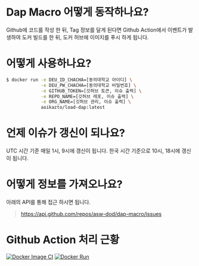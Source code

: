 # Dap Macro 어떻게 동작하나요?

Github에 코드를 작성 한 뒤, Tag 정보를 달게 된다면 Github Action에서 이벤트가 발생하여 도커 빌드를 한 뒤, 도커 허브에 이미지를 푸시 하게 됩니다.

# 어떻게 사용하나요?

```sh
$ docker run -e DEU_ID_CHACHA=[동의대학교 아이디] \
             -e DEU_PW_CHACHA=[동의대학교 비밀번호] \
             -e GITHUB_TOKEN=[깃허브 토큰, 이슈 출력] \
             -e REPO_NAME=[깃허브 레포, 이슈 출력] \
             -e ORG_NAME=[깃허브 관리, 이슈 출력] \
             aoikazto/load-dap:latest
```

# 언제 이슈가 갱신이 되나요?

UTC 시간 기준 매일 1시, 9시에 갱신이 됩니다. 한국 시간 기준으로 10시, 18시에 갱신이 됩니다.

# 어떻게 정보를 가져오나요?

아래의 API를 통해 접근 하시면 됩니다.
> https://api.github.com/repos/asw-dod/dap-macro/issues


# Github Action 처리 근황

[![Docker Image CI](https://github.com/asw-dod/dap-macro/actions/workflows/docker-image.yml/badge.svg)](https://github.com/asw-dod/dap-macro/actions/workflows/docker-image.yml) [![Docker Run](https://github.com/asw-dod/dap-macro/actions/workflows/docker.yml/badge.svg)](https://github.com/asw-dod/dap-macro/actions/workflows/docker.yml)
